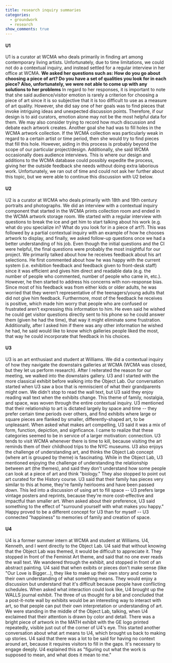 ```yaml
---
title: research inquiry summaries
categories:
  - groundwork
  - research
show_comments: true
---
```


#### U1
U1 is a curator at WCMA who deals primarily in finding art among contemporary living artists. Unfortunately, due to time limitations, we could not do a contextual inquiry, and instead settled for a regular interview in her office at WCMA. **We asked her questions such as: How do you go about choosing a piece of art? Do you have a set of qualities you look for in each piece? Also, unfortunately, we were not able to come up with any solutions to her problems** In regard to her responses, it is important to note that she said audience/visitor emotion is rarely a criterion for choosing a piece of art since it is so subjective that it is too difficult to use as a measure of art quality. However, she did say one of her goals was to find pieces that invoke intriguing ideas and unexpected discussion points. Therefore, if our design is to aid curators, emotion alone may not be the most helpful data for them. We may also consider trying to record how much discussion and debate each artwork creates. Another goal she had was to fill holes in the WCMA artwork collection. If the WCMA collection was particularly weak in regard to a certain artist or time period, then she would try to find pieces that fill this hole. However, aiding in this process is probably beyond the scope of our particular project/design. Additionally, she said WCMA occasionally does audience interviews. This is where our design and additions to the WCMA database could possibly expedite the process, giving her the outside feedback she needs without doing extra laborious work. Unfortunately, we ran out of time and could not ask her further about this topic, but we were able to continue this discussion with U2 below.

#### U2
U2 is a curator at WCMA who deals primarily with 18th and 19th century portraits and photographs. We did an interview with a contextual inquiry component that started in the WCMA prints collection room and ended in the WCMA artwork storage room. We started with a regular interview with questions to break the ice and get him to start talking about his work (e.g. what do you specialize in? What do you look for in a piece of art?). This was followed by a partial contextual inquiry with an example of how he chooses artwork to display, and finally, we asked follow-up questions once we had a better understanding of his job. Even though the initial questions and the CI were helpful, the final questions were probably the most insightful for our project. We primarily talked about how he receives feedback about his art selections. He first commented about how he was happy with the current system (i.e. exhibition feedback and feedback given to front-desk staff) since it was efficient and gives him direct and readable data (e.g. the number of people who commented, number of people who came in, etc.). However, he then started to address his concerns with non-response bias. Since most of his feedback was from either kids or older adults, he was worried that they weren’t representative of the teenagers/young adults that did not give him feedback. Furthermore, most of the feedback he receives is positive, which made him worry that people who are confused or frustrated aren’t expressing this information to him. He even said he wished he could get visitor questions directly sent to his phone so he could answer them (given he had the time), that way it might eliminate some frustration. Additionally, after I asked him if there was any other information he wished he had, he said would like to know which galleries people liked the most, that way he could incorporate that feedback in his choices. 

#### U3
U3 is an art enthusiast and student at Williams. We did a contextual inquiry of how they navigate the downstairs galleries at WCMA (WCMA was closed, but they let us perform research). After I reiterated the reason for our meeting, we walked into the downstairs gallery. U3 and I started with the more classical exhibit before walking into the Object Lab. Our conversation started when U3 saw a box that is remniscient of what their grandparents might own. We didn't stop to read the wall text, but U3 said they enjoy reading wall text when the exhibits change. This theme of family, nostalgia, and space, was woven through the entire contextual inquiry. U3 mentioned that their relationship to art is dictated largely by space and time -- they prefer certain time periods over others, and find exhibits where large or square pieces are flanked by smaller, differently-shaped art, to be unpleasant. When asked what makes art compelling, U3 said it was a mix of form, function, depiction, and signficance. I came to realize that these categories seemed to be in service of a larger motivation: connection. U3 tends to visit WCMA whenever there is time to kill, because visiting the art reminds them of their childhood trips to the NYC museums. U3 also enjoys the challenge of understanding art, and thinks the Object Lab concept (where art is grouped by theme) is fascinating. While in the Object Lab, U3 mentioned enjoying the challenge of understanding the relationship between art (the themes), and said they don't understand how some people can look at a piece of art and think "biology." They also  stopped  to point out art curated for the History course. U3 said that their family has pieces very similar to this at home, they're family heirlooms and have been passed down. This led into a discussion of using art to fill space -- U3 prefers large vintage posters and reprints, because they're more cost-effective and impactful than smaller art. When asked about their preference, U3 said something to the effect of "surround yourself with what makes you happy." Happy proved to be a different concept for U3 than for myself -- U3 connected "happiness" to memories of family and creation of space. 

#### U4
U4 is a former summer intern at WCMA and student at Williams. U4, Kenneth, and I went directly to the Object Lab. U4 said that without knowing that the Object Lab was themed, it would be difficult to appreciate it. They stopped in front of the Feminist Art theme, and said that no one ever reads the wall text. We wandered through the exhibit, and stopped in front of an abstract painting. U4 said that when exibits or pieces don't make sense (like "Our Love is Bigger...), they like to make up their own story and come to their own understanding of what something means. They would enjoy a discussion but understand that it's difficult because people have conflicting schedules. When asked what interaction could look like, U4 brought up the WALLS journal exhibit. The three of us thought for a bit and concluded that a post-it-note wall by exhibits would be an interesting way to interact with art, so that people can put their own interpretation or understanding of art. We were standing in the middle of the Object Lab, talking, when U4 exclaimed that their attention is drawn by color and detail. There was a bright piece of artwork in the MATH exhibit with the GE logo printed repeatedly, visible just out of the corner of U4's eye. This started another conversation about what art means to U4, which brought us back to making up stories. U4 said that there was a lot to be said for having no context around art, because it requires visitors to fill in the gaps. It's necessary to engage deeply. U4 explained this as "figuring out what the work is supposed to mean, and what does it mean to me."
